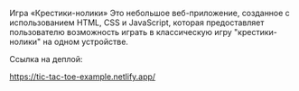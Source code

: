 Игра «Крестики-нолики»
Это небольшое веб-приложение, созданное с использованием HTML, CSS и JavaScript, которая предоставляет пользователю возможность играть в классическую игру "крестики-нолики" на одном устройстве.

Ссылка на деплой:

 https://tic-tac-toe-example.netlify.app/
